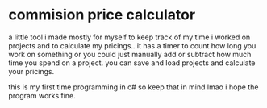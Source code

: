 # commision price calculator
a little tool i made mostly for myself to keep track of my time i worked on projects and to calculate my pricings..
it has a timer to count how long you work on something or you could just manually add or subtract how much time you spend on a project.
you can save and load projects and calculate your pricings.

this is my first time programming in c# so keep that in mind lmao i hope the program works fine.
